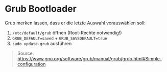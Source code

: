 # Grub Bootloader

Grub merken lassen, dass er die letzte Auswahl vorauswählen soll:

1. `/etc/default/grub` öffnen (Root-Rechte notwendig!)
2. `GRUB_DEFAULT=saved` + `GRUB_SAVEDEFAULT=true`
3. `sudo update-grub` ausführen

> Source: https://www.gnu.org/software/grub/manual/grub/grub.html#Simple-configuration